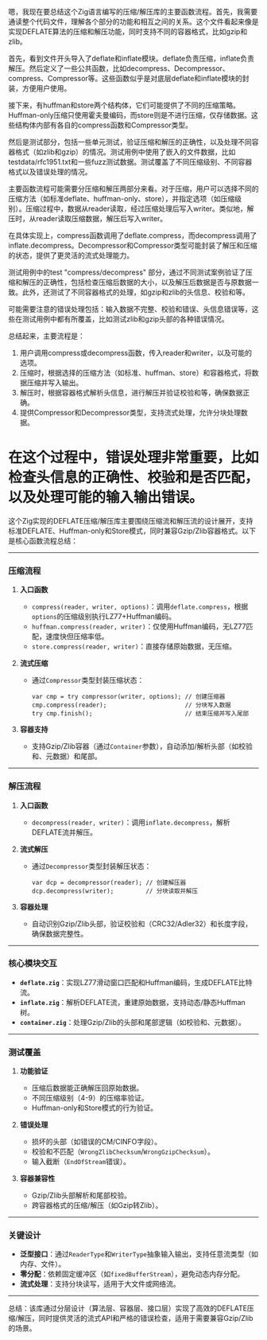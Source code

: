 嗯，我现在要总结这个Zig语言编写的压缩/解压库的主要函数流程。首先，我需要通读整个代码文件，理解各个部分的功能和相互之间的关系。这个文件看起来像是实现DEFLATE算法的压缩和解压功能，同时支持不同的容器格式，比如gzip和zlib。

首先，看到文件开头导入了deflate和inflate模块。deflate负责压缩，inflate负责解压。然后定义了一些公共函数，比如decompress、Decompressor、compress、Compressor等。这些函数似乎是对底层deflate和inflate模块的封装，方便用户使用。

接下来，有huffman和store两个结构体，它们可能提供了不同的压缩策略。Huffman-only压缩只使用霍夫曼编码，而store则是不进行压缩，仅存储数据。这些结构体内部有各自的compress函数和Compressor类型。

然后是测试部分，包括一些单元测试，验证压缩和解压的正确性，以及处理不同容器格式（如zlib和gzip）的情况。测试用例中使用了嵌入的文件数据，比如testdata/rfc1951.txt和一些fuzz测试数据。测试覆盖了不同压缩级别、不同容器格式以及错误处理的情况。

主要函数流程可能需要分压缩和解压两部分来看。对于压缩，用户可以选择不同的压缩方法（如标准deflate、huffman-only、store），并指定选项（如压缩级别）。压缩过程中，数据从reader读取，经过压缩处理后写入writer。类似地，解压时，从reader读取压缩数据，解压后写入writer。

在具体实现上，compress函数调用了deflate.compress，而decompress调用了inflate.decompress。Decompressor和Compressor类型可能封装了解压和压缩的状态，提供了更灵活的流式处理能力。

测试用例中的test "compress/decompress" 部分，通过不同测试案例验证了压缩和解压的正确性，包括检查压缩后数据的大小，以及解压后数据是否与原数据一致。此外，还测试了不同容器格式的处理，如gzip和zlib的头信息、校验和等。

可能需要注意的错误处理包括：输入数据不完整、校验和错误、头信息错误等，这些在测试用例中都有所覆盖，比如测试zlib和gzip头部的各种错误情况。

总结起来，主要流程是：

1. 用户调用compress或decompress函数，传入reader和writer，以及可能的选项。
2. 压缩时，根据选择的压缩方法（如标准、huffman、store）和容器格式，将数据压缩并写入输出。
3. 解压时，根据容器格式解析头信息，进行解压并验证校验和等，确保数据正确。
4. 提供Compressor和Decompressor类型，支持流式处理，允许分块处理数据。

在这个过程中，错误处理非常重要，比如检查头信息的正确性、校验和是否匹配，以及处理可能的输入输出错误。
================================================
这个Zig实现的DEFLATE压缩/解压库主要围绕压缩流和解压流的设计展开，支持标准DEFLATE、Huffman-only和Store模式，同时兼容Gzip/Zlib容器格式。以下是核心函数流程总结：

---

### **压缩流程**
1. **入口函数**  
   - `compress(reader, writer, options)`：调用`deflate.compress`，根据`options`的压缩级别执行LZ77+Huffman编码。
   - `huffman.compress(reader, writer)`：仅使用Huffman编码，无LZ77匹配，速度快但压缩率低。
   - `store.compress(reader, writer)`：直接存储原始数据，无压缩。

2. **流式压缩**  
   - 通过`Compressor`类型封装压缩状态：
     ```zig
     var cmp = try compressor(writer, options); // 创建压缩器
     cmp.compress(reader);                      // 分块写入数据
     try cmp.finish();                          // 结束压缩并写入尾部
     ```

3. **容器支持**  
   - 支持Gzip/Zlib容器（通过`Container`参数），自动添加/解析头部（如校验和、元数据）和尾部。

---

### **解压流程**
1. **入口函数**  
   - `decompress(reader, writer)`：调用`inflate.decompress`，解析DEFLATE流并解压。

2. **流式解压**  
   - 通过`Decompressor`类型封装解压状态：
     ```zig
     var dcp = decompressor(reader); // 创建解压器
     dcp.decompress(writer);         // 分块读取并解压
     ```

3. **容器处理**  
   - 自动识别Gzip/Zlib头部，验证校验和（CRC32/Adler32）和长度字段，确保数据完整性。

---

### **核心模块交互**
- **`deflate.zig`**：实现LZ77滑动窗口匹配和Huffman编码，生成DEFLATE比特流。
- **`inflate.zig`**：解析DEFLATE流，重建原始数据，支持动态/静态Huffman树。
- **`container.zig`**：处理Gzip/Zlib的头部和尾部逻辑（如校验和、元数据）。

---

### **测试覆盖**
1. **功能验证**  
   - 压缩后数据能正确解压回原始数据。
   - 不同压缩级别（4-9）的压缩率验证。
   - Huffman-only和Store模式的行为验证。

2. **错误处理**  
   - 损坏的头部（如错误的CM/CINFO字段）。
   - 校验和不匹配（`WrongZlibChecksum`/`WrongGzipChecksum`）。
   - 输入截断（`EndOfStream`错误）。

3. **容器兼容性**  
   - Gzip/Zlib头部解析和尾部校验。
   - 跨容器格式的压缩/解压（如Gzip转Zlib）。

---

### **关键设计**
- **泛型接口**：通过`ReaderType`和`WriterType`抽象输入输出，支持任意流类型（如内存、文件）。
- **零分配**：依赖固定缓冲区（如`fixedBufferStream`），避免动态内存分配。
- **流式处理**：支持分块读写，适用于大文件或网络流。

---

总结：该库通过分层设计（算法层、容器层、接口层）实现了高效的DEFLATE压缩/解压，同时提供灵活的流式API和严格的错误检查，适用于需要兼容Gzip/Zlib的场景。